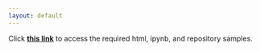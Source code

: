 ```yaml
---
layout: default
---
```


Click **[this link](/BUAD_5112/index.md)** to access the required html, ipynb, and repository samples.

